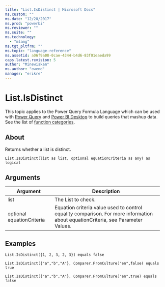 ```yaml
---
title: "List.IsDistinct | Microsoft Docs"
ms.custom: ""
ms.date: "12/28/2017"
ms.prod: "powerbi"
ms.reviewer: ""
ms.suite: ""
ms.technology: 
  - "mlang"
ms.tgt_pltfrm: ""
ms.topic: "language-reference"
ms.assetid: a06f9a08-0cae-4344-b4d6-83f01eaeda99
caps.latest.revision: 5
author: "Minewiskan"
ms.author: "owend"
manager: "erikre"
---
```

# List.IsDistinct
This topic applies to the Power Query Formula Language which can be used with [Power Query](https://support.office.com/article/Introduction-to-Microsoft-Power-Query-for-Excel-6E92E2F4-2079-4E1F-BAD5-89F6269CD605) and [Power BI Desktop](http://go.microsoft.com/fwlink/p/?LinkId=618607) to build queries that mashup data. See the list of [function categories](https://msdn.microsoft.com/en-us/library/mt211003.aspx).  
  
## About  
Returns whether a list is distinct.  
  
```  
List.IsDistinct(list as list, optional equationCriteria as any) as logical  
```  
  
## Arguments  
  
|Argument|Description|  
|------------|---------------|  
|list|The List to check.|  
|optional equationCriteria|Equation criteria value used to control equality comparison. For more information about equationCriteria, see Parameter Values.|  
  
## Examples  
  
```  
List.IsDistinct({1, 2, 3, 2, 3}) equals false  
```  
  
```  
List.IsDistinct({"a","b","A"}, Comparer.FromCulture("en",false) equals true  
```  
  
```  
List.IsDistinct({"a","b","A"}, Comparer.FromCulture("en",true) equals false  
```  
